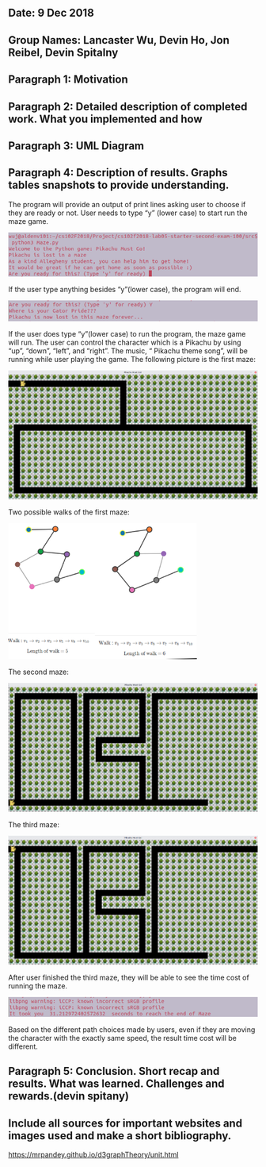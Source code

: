 ## Date: 9 Dec 2018
## Group Names: Lancaster Wu, Devin Ho, Jon Reibel, Devin Spitalny

## Paragraph 1: Motivation

## Paragraph 2: Detailed description of completed work. What you implemented and how

## Paragraph 3: UML Diagram

## Paragraph 4: Description of results. Graphs tables snapshots to provide understanding.
The program will provide an output of print lines asking user to choose if they are ready or not. User needs to type “y” (lower case) to start run the maze game.

![1](images/1.png)

If the user type anything besides “y”(lower case), the program will end.

![2](images/2.png)

If the user does type “y”(lower case) to run the program, the maze game will run. The user can control the character which is a Pikachu by using “up”, “down”, “left”, and “right”.  The music, “ Pikachu theme song”, will be running while user playing the game. The following picture is the first maze:

![3](images/3.png)

Two possible walks of the first maze:

![7](images/7.png)

The second maze:

![4](images/4.png)

The third maze:

![5](images/5.png)

After user finished the third maze, they will be able to see the time cost of running the maze.

![6](images/6.png)

Based on the different path choices made by users, even if they are moving the character with the exactly same speed, the result time cost will be different.

## Paragraph 5: Conclusion. Short recap and results. What was learned. Challenges and rewards.(devin spitany)

## Include all sources for important websites and images used and make a short bibliography.

https://mrpandey.github.io/d3graphTheory/unit.html
